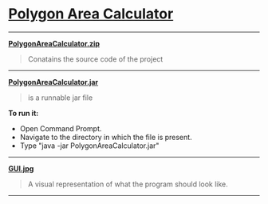 # [Polygon Area Calculator](https://github.com/n0sc0p3/third_semester/tree/master/OOM/PolygonAreaCalculator)

---

[**PolygonAreaCalculator.zip**](https://github.com/n0sc0p3/third_semester/blob/master/OOM/PolygonAreaCalculator/PolygonAreaCalculator.zip)
>Conatains the source code of the project

***
[**PolygonAreaCalculator.jar**](https://github.com/n0sc0p3/third_semester/blob/master/OOM/PolygonAreaCalculator/PolygonAreaCalculator.jar)
>is a runnable jar file

**To run it:** 
- Open Command Prompt.
- Navigate to the directory in which the file is present.
- Type "java -jar PolygonAreaCalculator.jar"

***

[**GUI.jpg**](https://github.com/n0sc0p3/third_semester/blob/master/OOM/PolygonAreaCalculator/GUI.jpg)
>A visual representation of what the program should look like.
***




